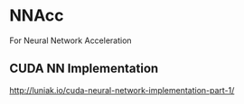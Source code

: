 # NNAcc
For Neural Network Acceleration

## CUDA NN Implementation 
http://luniak.io/cuda-neural-network-implementation-part-1/ 
